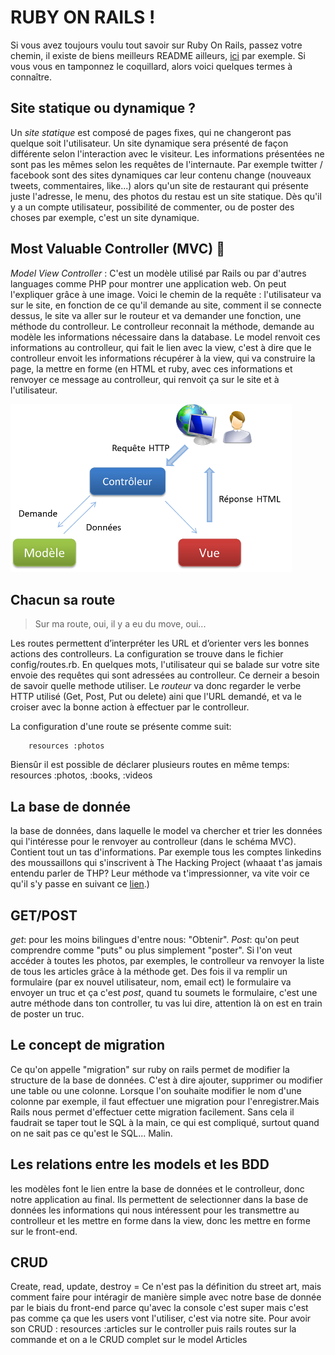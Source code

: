 # RUBY ON RAILS !


Si vous avez toujours voulu tout savoir sur Ruby On Rails, passez votre chemin, il existe de biens meilleurs README ailleurs, [ici](https://github.com/adam-p/markdown-here/wiki/Markdown-Cheatsheet) par exemple.
Si vous vous en tamponnez le coquillard, alors voici quelques termes à connaître.

## Site statique ou dynamique ? 
Un *site statique* est composé de pages fixes, qui ne changeront pas quelque soit l'utilisateur. Un site dynamique sera présenté de façon différente selon l'interaction avec le visiteur. Les informations présentées ne sont pas les mêmes selon les requêtes de l'internaute. Par exemple twitter / facebook sont des sites dynamiques car leur contenu change (nouveaux tweets, commentaires, like...) alors qu'un site de restaurant qui présente juste l'adresse, le menu, des photos du restau est un site statique. Dès qu'il y a un compte utilisateur, possibilité de commenter, ou de poster des choses par exemple, c'est un site dynamique.

## Most Valuable Controller (MVC) :basketball:

*Model View Controller* : C'est un modèle utilisé par Rails ou par d'autres languages comme PHP pour montrer une application web. On peut l'expliquer grâce à une image. Voici le chemin de la requête : l'utilisateur va sur le site, en fonction de ce qu'il demande au site, comment il se connecte dessus, le site va aller sur le routeur et va demander une fonction, une méthode du controlleur. Le controlleur reconnait la méthode, demande au modèle les informations nécessaire dans la database. Le model renvoit ces informations au controlleur, qui fait le lien avec la view, c'est à dire que le controlleur envoit les informations récupérer à la view, qui va construire la page, la mettre en forme (en HTML et ruby, avec ces informations et renvoyer ce message au controlleur, qui renvoit ça sur le site et à l'utilisateur.

![alt text](https://github.com/Nymze/Ruby_on_Rails/blob/master/MVC.png "MVC 1")

## Chacun sa route
> Sur ma route, oui, il y a eu du move, oui... 

Les routes permettent d’interpréter les URL et d’orienter vers les bonnes actions des controlleurs. La configuration se trouve dans le fichier config/routes.rb.
En quelques mots, l'utilisateur qui se balade sur votre site envoie des requêtes qui sont adressées au controlleur. Ce derneir a besoin de savoir quelle methode utiliser. Le *routeur* va donc regarder le verbe HTTP utilisé (Get, Post, Put ou delete) aini que l'URL demandé, et va le croiser avec la bonne action à effectuer par le controlleur.

La configuration d'une route se présente comme suit:

        resources :photos

Biensûr il est possible de déclarer plusieurs routes en même temps:
        resources :photos, :books, :videos



## La base de donnée

la base de données, dans laquelle le model va chercher et trier les données qui l'intéresse pour le renvoyer au controlleur (dans le schéma MVC). Contient tout un tas d'informations. Par exemple tous les comptes linkedins des moussaillons qui s'inscrivent à The Hacking Project (whaaat t'as jamais entendu parler de THP? Leur méthode va t'impressionner, va vite voir ce qu'il s'y passe en suivant ce [lien](https://www.thehackingproject.org/modalites).)

## GET/POST

*get*: pour les moins bilingues d'entre nous: "Obtenir".
*Post*: qu'on peut comprendre comme "puts" ou plus simplement "poster".
Si l'on veut accéder à toutes les photos, par exemples, le controlleur va renvoyer la liste de tous les articles grâce à la méthode get. Des fois il va remplir un formulaire (par ex nouvel utilisateur, nom, email ect) le formulaire va envoyer un truc et ça c'est *post*, quand tu soumets le formulaire, c'est une autre méthode dans ton controller, tu vas lui dire, attention là on est en train de poster un truc.

## Le concept de migration
Ce qu'on appelle "migration" sur ruby on rails permet de modifier la structure de la base de données. C'est à dire ajouter, supprimer ou modifier une table ou une colonne. Lorsque l'on souhaite modifier le nom d'une colonne par exemple, il faut effectuer une migration pour l'enregistrer.Mais Rails nous permet d'effectuer cette migration facilement. Sans cela il faudrait se taper tout le SQL à la main, ce qui est compliqué, surtout quand on ne sait pas ce qu'est le SQL... Malin.


## Les relations entre les models et les BDD
les modèles font le lien entre la base de données et le controlleur, donc notre application au final. Ils permettent de selectionner dans la base de données les informations qui nous intéressent pour les transmettre au controlleur et les mettre en forme dans la view, donc les mettre en forme sur le front-end.

## CRUD
Create, read, update, destroy = Ce n'est pas la définition du street art, mais comment faire pour intéragir de manière simple avec notre base de donnée par le biais du front-end parce qu'avec la console c'est super mais c'est pas comme ça que les users vont l'utiliser, c'est via notre site. 
Pour avoir son CRUD : resources :articles sur le controller puis rails routes sur la commande et on a le CRUD complet sur le model Articles

